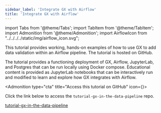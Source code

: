 ```yaml
---
sidebar_label: 'Integrate GX with Airflow'
title: 'Integrate GX with Airflow'
---
```

import Tabs from '@theme/Tabs';
import TabItem from '@theme/TabItem';
import Admonition from '@theme/Admonition';
import AirflowIcon from "../../../../static/img/airflow_icon.svg";


This tutorial provides working, hands-on examples of how to use GX to add data validation within an Airflow pipeline. The tutorial is hosted on GitHub.

The tutorial provides a functioning deployment of GX, Airflow, JupyterLab, and Postgres that can be run locally using Docker compose. Educational content is provided as JupyterLab notebooks that can be interactively run and modified to learn and explore how GX integrates with Airflow.

<Admonition type="cta" title="Access this tutorial on GitHub" icon={<AirflowIcon/>}>

Click the link below to access the `tutorial-gx-in-the-data-pipeline` repo.

<a class="cta" href="https://github.com/greatexpectationslabs/tutorial-gx-in-the-data-pipeline">tutorial-gx-in-the-data-pipeline</a>

</Admonition>